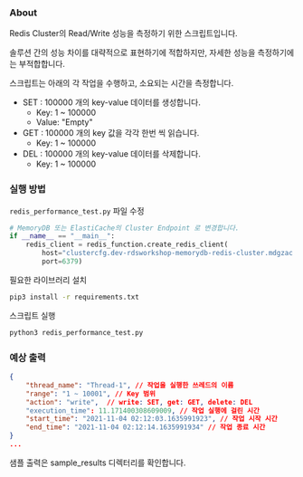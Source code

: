 ### About

Redis Cluster의 Read/Write 성능을 측정하기 위한 스크립트입니다.

솔루션 간의 성능 차이를 대략적으로 표현하기에 적합하지만, 자세한 성능을 측정하기에는 부적합합니다.

스크립트는 아래의 각 작업을 수행하고, 소요되는 시간을 측정합니다.
- SET : 100000 개의 key-value 데이터를 생성합니다.
    - Key: 1 ~ 100000
    - Value: "Empty"
- GET : 100000 개의 key 값을 각각 한번 씩 읽습니다.
    - Key: 1 ~ 100000
- DEL : 100000 개의 key-value 데이터를 삭제합니다.
    - Key: 1 ~ 100000

### 실행 방법

`redis_performance_test.py` 파일 수정
```python 
# MemoryDB 또는 ElastiCache의 Cluster Endpoint 로 변경합니다.
if __name__ == "__main__":
    redis_client = redis_function.create_redis_client(
        host="clustercfg.dev-rdsworkshop-memorydb-redis-cluster.mdgzac.memorydb.us-east-1.amazonaws.com",
        port=6379)
```

필요한 라이브러리 설치
```bash
pip3 install -r requirements.txt
```

스크립트 실행
```bash
python3 redis_performance_test.py
```

### 예상 출력

```json
{
    "thread_name": "Thread-1", // 작업을 실행한 쓰레드의 이름
    "range": "1 ~ 10001", // Key 범위
    "action": "write",  // write: SET, get: GET, delete: DEL
    "execution_time": 11.171400308609009, // 작업 실행에 걸린 시간
    "start_time": "2021-11-04 02:12:03.1635991923", // 작업 시작 시간
    "end_time": "2021-11-04 02:12:14.1635991934" // 작업 종료 시간
}
...
```

샘플 출력은 sample_results 디렉터리를 확인합니다.
